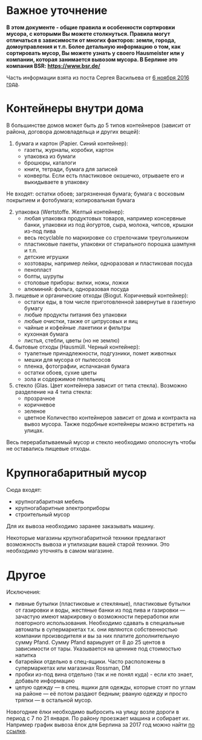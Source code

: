 # Важное уточнение

**В этом документе - общие правила и особенности сортировки мусора, с которыми Вы можете столкнуться. Правила могут отличаться в зависимости от многих факторов: земли, города, домоуправления и т.п. Более детальную информацию о том, как сортировать мусор, Вы можете узнать у своего Hausmeister или у компании, которая занимается вывозом мусора. В Берлине это компания BSR: https://www.bsr.de/**

Часть информации взята из поста Сергея Васильева от [6 ноября 2016 года](https://www.facebook.com/sergey.vasilyev/posts/10205938874269863).

# Контейнеры внутри дома

В большинстве домов может быть до 5 типов контейнеров (зависит от района, договора домовладельца и других вещей):
1. бумага и картон (Papier. Синий контейнер):
    * газеты, журналы, коробки, картон
    * упаковка из бумаги
    * брошюры, каталоги
    * книги, тетради, бумага для записей
    * конверты. Если есть пластиковое окошечко, отрываете его и выкидываете в упаковку

Не входят: остатки обоев; загрязненная бумага; бумага с восковым покрытием и фотобумага; копировальная бумага

2. упаковка (Wertstoffe. Желтый контейнер):
    * любая упаковка продуктовых товаров, например консервные банки, упаковки из под йогуртов, сыра, молока, чипсов, крышки из-под пива
    * весь recyclable по маркировке со стрелочками треугольником
    * пластиковые пакеты, упаковки от стирального порошка шампуня и т.п.
    * детские игрушки
    * хозтовары, например лейки, одноразовая и пластиковая посуда
    * пенопласт
    * болты, шурупы
    * столовые приборы: вилки, ножы, ложки
    * алюминий: фольга, одноразовая посуда
3. пищевые и органические отходы (Biogut. Коричневый контейнер):
    * остатки еды, в том числе приготовленной завернутые в газетную бумагу
    * любые продукты питания без упаковки
    * любые очистки, также от цитрусовых и яиц
    * чайные и кофейные .пакетики и фильтры
    * кухонная бумага
    * листья, стебли, цветы (но не землю)
4. бытовые отходы (Hausmüll. Черный контейнер):
    * туалетные принадлежности, подгузники, помет животных
    * мешки для мусора от пылесосов
    * пленка, фотографии, испачканая бумага
    * остатки обоев, сухие цветы
    * зола и содержимое пепельниц
5. стекло (Glas. Цвет контейнера зависит от типа стекла). Возможно разделение на 4 типа стекла:
    * прозрачное
    * коричневое
    * зеленое
    * цветное
  Количество контейнеров зависит от дома и контракта на вывоз мусора. Также подобные контейнеры можно встретить на улицах.

Весь перерабатываемый мусор и стекло необходимо ополоснуть чтобы не оставались пищевые отходы.

# Крупногабаритный мусор

Сюда входят:
* крупногабаритная мебель
* крупногабаритные электроприборы
* строительный мусор

Для их вывоза необходимо заранее заказывать машину.

Некоторые магазины крупногабаритной техники предлагают возможность вывоза и утилизации вашей старой техники. Это необходимо уточнять в самом магазине.

# Другое

Исключения:
* пивные бутылки (пластиковые и стекляные), пластиковые бутылки от газировки и воды, жестяные банки из под пива и газировки — зачастую имеют маркировку о возможности переработки или повторного использования. Необходимо сдавать в специальные автоматы в супермаркетах т.к. они являются собственностью компании производителя и вы за них платите дополнительную сумму Pfand. Сумму Pfand вариьрует от 8 до 25 центов в зависимости от тары. Указывается на ценнике под стоимостью напитка
* батарейки отдельно в спец-ящики. Часто расположены в супермаркетах или магазинах Rossman, DM
* пробки из-под вина отдельно (так и не понял куда) - если кто знает, добавьте информацию
* целую одежду — в спец. ящики для одежды, которые стоят по углам на районе — её потом раздают бедным; рваную одежду и просто тряпки — в остальной мусор.

Новогодние ёлки необходимо выбросить на улицу возле дороги в период с 7 по 21 января. По району проезжает машина и собирает их. Например график вывоза ёлок для Берлина за 2017 год можно найти [по ссылке](https://www.bsr.de/weihnachtsbaeume-20411.php).
